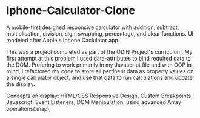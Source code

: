 # Iphone-Calculator-Clone
A mobile-first designed responsive calculator with addition, subtract, multiplication, division, sign-swapping, percentage, and clear functions. UI modeled after Apple's Iphone Caclulator app. 

This was a project completed as part of the ODIN Project's curriculum. My first attempt at this problem I used data-attributes to bind required data to the DOM. Prefering to work primarily in my Javascript file and with OOP in mind, I refactored my code to store all pertinent data as property values on a single calculator object, and use that data to run calculations and update the display. 

Concepts on display:
HTML/CSS
Responsive Design, Custom Breakpoints
Javascript: 
Event Listeners, DOM Manipulation, using advanced Array operations(.map),  

